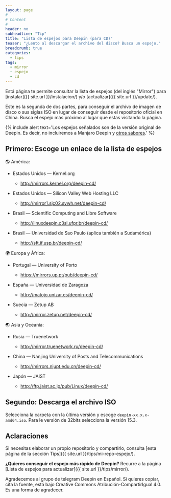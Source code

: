 ```yaml
---
layout: page
#
# Content
#
header: no
subheadline: "Tip"
title: "Lista de espejos para Deepin (para CD)"
teaser: "¿Lento al descargar el archivo del disco? Busca un espejo."
breadcrumb: true   
categories:
  - tips
tags:
  - mirror
  - espejo
  - cd
---
```


Está página te permite consultar la lista de espejos (del inglés "Mirror") para [instalar]({{ site.url }}/instalacion/) y/o [actualizar]({{ site.url }}/update/).

Este es la segunda de dos partes, para conseguir el archivo de imagen de disco o sus siglas ISO en lugar de conseguir desde el repositorio oficial en China. Busca el espejo más próximo al lugar que estas visitando la página.

{% include alert text='Los espejos señalados son de la versión original de Deepin. Es decir, no incluiremos a Manjaro Deepin y <a href="/manual/sabores/">otros sabores</a>.' %}

## Primero: Escoge un enlace de la lista de espejos

🌎 América:

* Estados Unidos — Kernel.org
  - <a href="http://mirrors.kernel.org/deepin-cd/">http://mirrors.kernel.org/deepin-cd/</a>

* Estados Unidos — Silicon Valley Web Hosting LLC
  - http://mirror1.sjc02.svwh.net/deepin-cd/

* Brasil —  Scientific Computing and Libre Software
  - <a href="http://linuxdeepin.c3sl.ufpr.br/deepin-cd/">http://linuxdeepin.c3sl.ufpr.br/deepin-cd/</a>

* Brasil — Universidad de Sao Paulo (aplica también a Sudamérica)
  - <a href="http://sft.if.usp.br/deepin-cd/">http://sft.if.usp.br/deepin-cd/</a>

🌍 Europa y África:

* Portugal — University of Porto
  - <a href="https://mirrors.up.pt/pub/deepin-cd/">https://mirrors.up.pt/pub/deepin-cd/</a>


* España — Universidad de Zaragoza
  - <a href="http://matojo.unizar.es/deepin-cd/">http://matojo.unizar.es/deepin-cd/</a>

* Suecia — Zetup AB
  - <a href="http://mirror.zetup.net/deepin-cd/">http://mirror.zetup.net/deepin-cd/</a>

🌏 Asia y Oceanía:

* Rusia — Truenetwork
  - <a href="http://mirror.truenetwork.ru/deepin-cd/">http://mirror.truenetwork.ru/deepin-cd/</a>

* China — Nanjing University of Posts and Telecommunications
  - <a href="http://mirrors.njupt.edu.cn/deepin-cd/">http://mirrors.njupt.edu.cn/deepin-cd/</a>

* Japón — JAIST
  - <a href="http://ftp.jaist.ac.jp/pub/Linux/deepin-cd/">http://ftp.jaist.ac.jp/pub/Linux/deepin-cd/</a>

## Segundo: Descarga el archivo ISO

Selecciona la carpeta con la última versión y escoge `deepin-xx.x.x-amd64.iso`. Para le versión de 32bits selecciona la versión 15.3.

## Aclaraciones

Si necesitas elaborar un propio repositorio y compartirlo, consulta [esta página de la sección Tips]({{ site.url }}/tips/mi-repo-espejo/).

**¿Quieres conseguir el espejo más rápido de Deepin?** Recurre a la página [Lista de espejos para actualizar]({{ site.url }}/tips/mirror/).

Agradecemos al grupo de telegram Deepin en Español. Si quieres copiar, cita la fuente, está bajo Creative Commons Atribución-CompartirIgual 4.0. Es una forma de agradecer.
